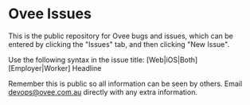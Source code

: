 # Ovee Issues
This is the public repository for Ovee bugs and issues, which can be entered by clicking the "Issues" tab, and then clicking "New Issue".

Use the following syntax in the issue title:
[Web|iOS|Both] [Employer|Worker] Headline

Remember this is public so all information can be seen by others. Email devops@ovee.com.au directly with any extra information.


